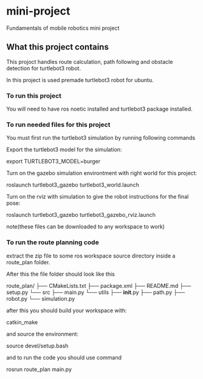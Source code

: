 # mini-project
Fundamentals of mobile robotics mini project

## What this project contains

This projoct handles route calculation, path following and obstacle detection for turtlebot3 robot.
 
In this project is used premade turtlebot3 robot for ubuntu. 

### To run this project

You will need to have ros noetic installed and turtlebot3 package installed.


### To run needed files for this project

You must first run the turtlebot3 simulation by running following commands

Export the turtlebot3 model for the simulation:

export TURTLEBOT3_MODEL=burger 

Turn on the gazebo simulation environtment with right world for this project:

roslaunch turtlebot3_gazebo turtlebot3_world.launch

Turn on the rviz with simulation to give the robot instructions for the final pose:

roslaunch turtlebot3_gazebo turtlebot3_gazebo_rviz.launch

note(these files can be downloaded to any workspace to work)

### To run the route planning code 

extract the zip file to some ros workspace source directory inside a route_plan folder.

After this the file folder should look like this

route_plan/
├── CMakeLists.txt
├── package.xml
├── README.md
├── setup.py
└── src
    ├── main.py
    └── utils
        ├── __init__.py
        ├── path.py
        ├── robot.py
        └── simulation.py

after this you should build your workspace with:

catkin_make

and source the environment:

source devel/setup.bash

and to run the code you should use command 

rosrun route_plan main.py



